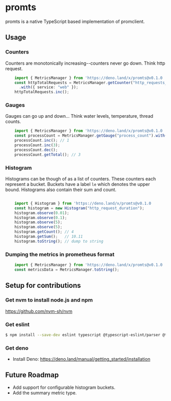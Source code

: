 # promts

promts is a native TypeScript based implementation of promclient.  

## Usage

### Counters
Counters are monotonically increasing--counters never go down.  Think http request.
```ts
    import { MetricsManager } from 'https://deno.land/x/promts@v0.1.0
    const httpTotalRequests = MetricsManager.getCounter("http_requests_total")
      .with({ service: "web" });
    httpTotalRequests.inc();
```

### Gauges
Gauges can go up and down... Think water levels, temperature, thread counts.
```ts
    import { MetricsManager } from 'https://deno.land/x/promts@v0.1.0
    const processCount = MetricsManager.getGauge("process_count").with({app:"server"});
    processCount.inc(); // 1
    processCount.inc(3);
    processCount.dec(); 
    processCount.getTotal(); // 3

```

### Histogram
Histograms can be though of as a list of counters.  These counters each represent a bucket.  Buckets have a label `le` which denotes the upper bound.  Histograms also contain their sum and count.
```ts

    import { Histogram } from 'https://deno.land/x/promts@v0.1.0
    const histogram = new Histogram("http_request_duration");
    histogram.observe(0.01);
    histogram.observe(0.1);
    histogram.observe(5);
    histogram.observe(5);
    histogram.getCount(); // 4
    histogram.getSum();   // 10.11
    histogram.toString(); // dump to string

```

### Dumping the metrics in prometheus format
```ts
    import { MetricsManager } from 'https://deno.land/x/promts@v0.1.0
    const metricsData = MetricsManager.toString();
```

## Setup for contributions

### Get nvm to install node.js and npm

https://github.com/nvm-sh/nvm


### Get eslint

```bash
$ npm install --save-dev eslint typescript @typescript-eslint/parser @typescript-eslint/eslint-plugin
```

### Get deno

+ Install Deno: https://deno.land/manual/getting_started/installation


## Future Roadmap

+ Add support for configurable histogram buckets.
+ Add the summary metric type.

